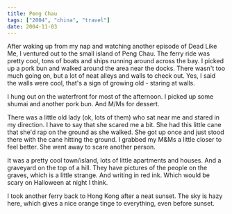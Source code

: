 ```yaml
---
title: Peng Chau
tags: ["2004", "china", "travel"]
date: 2004-11-03
---
```

After waking up from my nap and watching another episode of Dead Like Me, I ventured out to the small island of Peng Chau.  The ferry ride was pretty cool, tons of boats and ships running around across the bay.
I picked up a pork bun and walked around the area near the docks.  There wasn't too much going on, but a lot of neat alleys and walls to check out.  Yes, I said the walls were cool, that's a sign of growing old - staring at walls.

I hung out on the waterfront for most of the afternoon.  I picked up some shumai and another pork bun.  And M/Ms for dessert.

There was a little old lady (ok, lots of them) who sat near me and stared in my direction.  I have to say that she scared me a bit.  She had this little cane that she'd rap on the ground as she walked.  She got up once and just stood there with the cane hitting the ground.  I grabbed my M&Ms a little closer to feel better.  She went away to scare another person.

It was a pretty cool town/island, lots of little apartments and houses.  And a graveyard on the top of a hill.  They have pictures of the people on the graves, which is a little strange.  And writing in red ink.  Which would be scary on Halloween at night I think.

I took another ferry back to Hong Kong after a neat sunset.  The sky is hazy here, which gives a nice orange tinge to everything, even before sunset.
